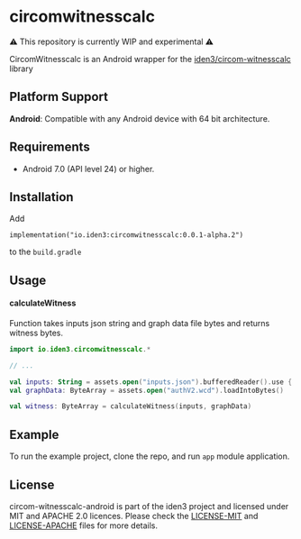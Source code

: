 # circomwitnesscalc

⚠️ This repository is currently WIP and experimental ⚠️

CircomWitnesscalc is an Android wrapper for the [iden3/circom-witnesscalc](https://github.com/iden3/circom-witnesscalc) library

## Platform Support

**Android**: Compatible with any Android device with 64 bit architecture.

## Requirements

- Android 7.0 (API level 24) or higher.

## Installation

Add 

```
implementation("io.iden3:circomwitnesscalc:0.0.1-alpha.2")
```

to the `build.gradle`

## Usage

#### calculateWitness

Function takes inputs json string and graph data file bytes and returns witness bytes.

```Kotlin
import io.iden3.circomwitnesscalc.*

// ...

val inputs: String = assets.open("inputs.json").bufferedReader().use { it.readText() }
val graphData: ByteArray = assets.open("authV2.wcd").loadIntoBytes()

val witness: ByteArray = calculateWitness(inputs, graphData)
```

## Example

To run the example project, clone the repo, and run `app` module application.

## License

circom-witnesscalc-android is part of the iden3 project and licensed under MIT and APACHE 2.0 licences. Please check the [LICENSE-MIT](./LICENSE-MIT.txt) and [LICENSE-APACHE](./LICENSE-APACHE.txt) files for more details.
